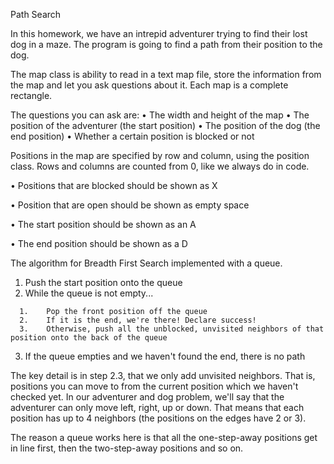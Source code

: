 Path Search

In this homework, we have an intrepid adventurer trying to find their lost dog in a maze. The program is going to find a path from their position to the dog.

The map class is ability to read in a text map file, store the information from the map and let you ask questions about it. Each map is a complete rectangle.

The questions you can ask are:
•	The width and height of the map
•	The position of the adventurer (the start position)
•	The position of the dog (the end position)
•	Whether a certain position is blocked or not

Positions in the map are specified by row and column, using the position class. Rows and columns are counted from 0, like we always do in code.

•	Positions that are blocked should be shown as X

•	Position that are open should be shown as empty space

•	The start position should be shown as an A

•	The end position should be shown as a D

The algorithm for Breadth First Search implemented with a queue.

  1.	Push the start position onto the queue
  2.	While the queue is not empty...
    
      1.	Pop the front position off the queue
      2.	If it is the end, we're there! Declare success!
      3.	Otherwise, push all the unblocked, unvisited neighbors of that position onto the back of the queue
  3.	If the queue empties and we haven't found the end, there is no path

The key detail is in step 2.3, that we only add unvisited neighbors. That is, positions you can move to from the current position which we haven't checked yet. In our adventurer and dog problem, we'll say that the adventurer can only move left, right, up or down. That means that each position has up to 4 neighbors (the positions on the edges have 2 or 3).

The reason a queue works here is that all the one-step-away positions get in line first, then the two-step-away positions and so on.
